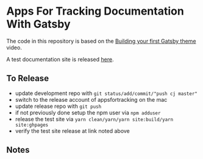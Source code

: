 # Apps For Tracking Documentation With Gatsby

The code in this repository is based on the
[Building your first Gatsby theme](https://www.youtube.com/watch?v=W2uTfay3doo)
video.

A test documentation site is released
[here](https://appsfortracking.github.io/gatsby_theme_aft/).

## To Release

- update development repo with `git status/add/commit/"push cj master"`
- switch to the release account of appsfortracking on the mac
- update release repo with `git push`
- if not previously done setup the npm user via `npm adduser`
- release the test site via `yarn clean/yarn/yarn site:build/yarn site:ghpages`
- verify the test site release at link noted above

## Notes
